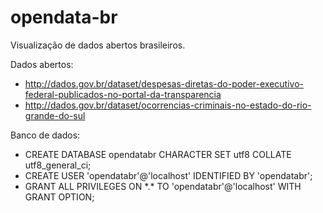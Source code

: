 opendata-br
===========

Visualização de dados abertos brasileiros.

Dados abertos:
- http://dados.gov.br/dataset/despesas-diretas-do-poder-executivo-federal-publicados-no-portal-da-transparencia
- http://dados.gov.br/dataset/ocorrencias-criminais-no-estado-do-rio-grande-do-sul

Banco de dados:

- CREATE DATABASE opendatabr CHARACTER SET utf8 COLLATE utf8_general_ci;
- CREATE USER 'opendatabr'@'localhost' IDENTIFIED BY 'opendatabr';
- GRANT ALL PRIVILEGES ON \*.\* TO 'opendatabr'@'localhost' WITH GRANT OPTION;
                            
